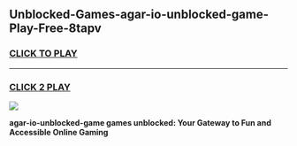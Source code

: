 
## Unblocked-Games-agar-io-unblocked-game-Play-Free-8tapv
<h3>
<a href="https://premium76.site?title=agar-io-unblocked-game&ref=10A">CLICK TO PLAY</a></h3>
<hr>

<h3>
<a href="https://premium76.site?title=agar-io-unblocked-game&ref=10A">CLICK 2 PLAY</a>
  
</h3>

<a href="https://premium76.site?title=agar-io-unblocked-game&ref=10A"><img src="https://clearcache.store/games.png"></a>


**agar-io-unblocked-game games unblocked: Your Gateway to Fun and Accessible Online Gaming**
